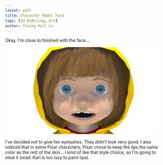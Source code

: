 ```yaml
---
layout: post
title: Character Model Face
tags: [3d Modeling, Art]
author: Yining Karl Li
---
```


Okay, I'm close to finished with the face...

[![](/content/images/2010/Dec/test_render.png)](/content/images/2010/Dec/test_render.png)

I've decided not to give her eyelashes. They didn't look very good. I also noticed that in some Pixar characters, Pixar chose to keep the lips the same color as the rest of the skin... I kind of like that style choice, so I'm going to steal it (read: Karl is too lazy to paint lips).
